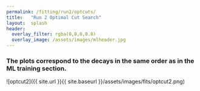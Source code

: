 ```yaml
---
permalink: /fitting/run2/optcuts/
title:   "Run 2 Optimal Cut Search"
layout:  splash
header:
  overlay_filter: rgba(0,0,0,0.8)
  overlay_image: /assets/images/mlheader.jpg
---
```


### The plots correspond to the decays in the same order as in the ML training section.
![optcut2]({{ site.url }}{{ site.baseurl }}/assets/images/fits/optcut2.png)
